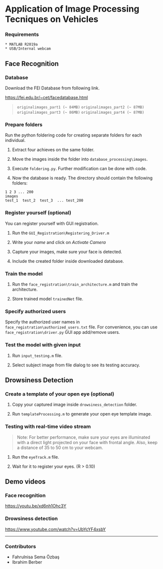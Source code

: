 # Application of Image Processing Tecniques on Vehicles

### Requirements

```
* MATLAB R2019a
* USB/Internal webcam
```


## Face Recognition

### Database
Download the  FEI Database from following link.

https://fei.edu.br/~cet/facedatabase.html

> `originalimages_part1 (~ 84MB)`
> `originalimages_part2 (~ 87MB)`
> `originalimages_part3 (~ 86MB)`
> `originalimages_part4 (~ 87MB)`
 
 
### Prepare folders

Run the python foldering code for creating separate folders for each individual.

1. Extract four achieves on the same folder.

2. Move the images inside the folder into `database_processing\images`.

3. Execute `foldering.py`. Further modification can be done with code.

4. Now the database is ready. The directory should contain the following folders:

```
1 2 3 ... 200
images
test_1  test_2  test_3  ... test_200
```
 
### Register yourself (optional)

You can register yourself with GUI registration. 

1. Run the `GUI_Registration\Registering_Driver.m`

2. Write your *name* and click on *Activate Camera*

3. Capture your images, make sure your face is detected.

4. Include the created folder inside downloaded database.

 
### Train the model

1. Run the `face_registration\train_architecture.m` and train the architecture.

2. Store trained model `trainedNet` file.
 
 
### Specify authorized users

Specify the authorized user names in `face_registration\authorized_users.txt` file. For convenience, you can use `face_registration\driver.py` GUI app add/remove users.
 
 
### Test the model with given input

1. Run `input_testing.m` file. 

2. Select subject image from file dialog to see its testing accuracy.


## Drowsiness Detection

### Create a template of your open eye (optional)

1. Copy your captured image inside `drowsiness_detection` folder.

2. Run `templateProcessing.m` to generate your open eye template image.

### Testing with real-time video stream

> Note: For better performance, make sure your eyes are illuminated with a direct light projected on your face with frontal angle. Also, keep a distance of 35 to 50 cm to your webcam.

1. Run the `eyeTrack.m` file. 

2. Wait for it to register your eyes. (R > 0.10)


## Demo videos
### Face recognition
https://youtu.be/xd6nh1Ohc3Y

### Drowsiness detection
https://www.youtube.com/watch?v=UbYcYF4xsbY

---
### Contributors

+ Fahrulnisa Sema Özbaş
+ Ibrahim Berber
